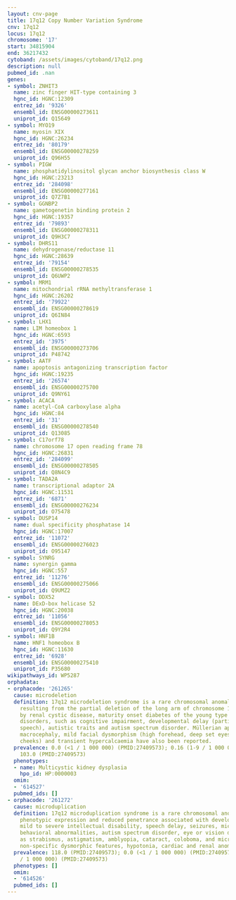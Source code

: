 ```yaml
---
layout: cnv-page
title: 17q12 Copy Number Variation Syndrome
cnv: 17q12
locus: 17q12
chromosome: '17'
start: 34815904
end: 36217432
cytoband: /assets/images/cytoband/17q12.png
description: null
pubmed_id: .nan
genes:
- symbol: ZNHIT3
  name: zinc finger HIT-type containing 3
  hgnc_id: HGNC:12309
  entrez_id: '9326'
  ensembl_id: ENSG00000273611
  uniprot_id: Q15649
- symbol: MYO19
  name: myosin XIX
  hgnc_id: HGNC:26234
  entrez_id: '80179'
  ensembl_id: ENSG00000278259
  uniprot_id: Q96H55
- symbol: PIGW
  name: phosphatidylinositol glycan anchor biosynthesis class W
  hgnc_id: HGNC:23213
  entrez_id: '284098'
  ensembl_id: ENSG00000277161
  uniprot_id: Q7Z7B1
- symbol: GGNBP2
  name: gametogenetin binding protein 2
  hgnc_id: HGNC:19357
  entrez_id: '79893'
  ensembl_id: ENSG00000278311
  uniprot_id: Q9H3C7
- symbol: DHRS11
  name: dehydrogenase/reductase 11
  hgnc_id: HGNC:28639
  entrez_id: '79154'
  ensembl_id: ENSG00000278535
  uniprot_id: Q6UWP2
- symbol: MRM1
  name: mitochondrial rRNA methyltransferase 1
  hgnc_id: HGNC:26202
  entrez_id: '79922'
  ensembl_id: ENSG00000278619
  uniprot_id: Q6IN84
- symbol: LHX1
  name: LIM homeobox 1
  hgnc_id: HGNC:6593
  entrez_id: '3975'
  ensembl_id: ENSG00000273706
  uniprot_id: P48742
- symbol: AATF
  name: apoptosis antagonizing transcription factor
  hgnc_id: HGNC:19235
  entrez_id: '26574'
  ensembl_id: ENSG00000275700
  uniprot_id: Q9NY61
- symbol: ACACA
  name: acetyl-CoA carboxylase alpha
  hgnc_id: HGNC:84
  entrez_id: '31'
  ensembl_id: ENSG00000278540
  uniprot_id: Q13085
- symbol: C17orf78
  name: chromosome 17 open reading frame 78
  hgnc_id: HGNC:26831
  entrez_id: '284099'
  ensembl_id: ENSG00000278505
  uniprot_id: Q8N4C9
- symbol: TADA2A
  name: transcriptional adaptor 2A
  hgnc_id: HGNC:11531
  entrez_id: '6871'
  ensembl_id: ENSG00000276234
  uniprot_id: O75478
- symbol: DUSP14
  name: dual specificity phosphatase 14
  hgnc_id: HGNC:17007
  entrez_id: '11072'
  ensembl_id: ENSG00000276023
  uniprot_id: O95147
- symbol: SYNRG
  name: synergin gamma
  hgnc_id: HGNC:557
  entrez_id: '11276'
  ensembl_id: ENSG00000275066
  uniprot_id: Q9UMZ2
- symbol: DDX52
  name: DExD-box helicase 52
  hgnc_id: HGNC:20038
  entrez_id: '11056'
  ensembl_id: ENSG00000278053
  uniprot_id: Q9Y2R4
- symbol: HNF1B
  name: HNF1 homeobox B
  hgnc_id: HGNC:11630
  entrez_id: '6928'
  ensembl_id: ENSG00000275410
  uniprot_id: P35680
wikipathways_id: WP5287
orphadata:
- orphacode: '261265'
  cause: microdeletion
  definition: 17q12 microdeletion syndrome is a rare chromosomal anomaly syndrome
    resulting from the partial deletion of the long arm of chromosome 17 characterized
    by renal cystic disease, maturity onset diabetes of the young type 5, and neurodevelopmental
    disorders, such as cognitive impairment, developmental delay (particularly of
    speech), autistic traits and autism spectrum disorder. Müllerian aplasia in females,
    macrocephaly, mild facial dysmorphism (high forehead, deep set eyes and chubby
    cheeks) and transient hypercalcaemia have also been reported.
  prevalence: 0.0 (<1 / 1 000 000) (PMID:27409573); 0.16 (1-9 / 1 000 000) (PMID:27409573);
    103.0 (PMID:27409573)
  phenotypes:
  - name: Multicystic kidney dysplasia
    hpo_id: HP:0000003
  omim:
  - '614527'
  pubmed_ids: []
- orphacode: '261272'
  cause: microduplication
  definition: 17q12 microduplication syndrome is a rare chromosomal anomaly with variable
    phenotypic expression and reduced penetrance associated with developmental delay,
    mild to severe intellectual disability, speech delay, seizures, microcephaly,
    behavioral abnormalities, autism spectrum disorder, eye or vision defects (such
    as strabismus, astigmatism, amblyopia, cataract, coloboma, and microphthalmia),
    non-specific dysmorphic features, hypotonia, cardiac and renal anomalies, schizophrenia.
  prevalence: 118.0 (PMID:27409573); 0.0 (<1 / 1 000 000) (PMID:27409573); 0.46 (1-9
    / 1 000 000) (PMID:27409573)
  phenotypes: []
  omim:
  - '614526'
  pubmed_ids: []
---
```

